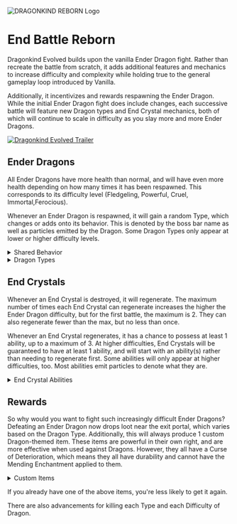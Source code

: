 ![DRAGONKIND REBORN Logo](https://cdn.modrinth.com/data/yo1bGdBx/images/d7e949cb1f9d6667bd471ddd8e6f8916856a81ae.png)

# End Battle Reborn
Dragonkind Evolved builds upon the vanilla Ender Dragon fight. Rather than recreate the battle from scratch, it adds additional features and mechanics to increase difficulty and complexity while holding true to the general gameplay loop introduced by Vanilla.

Additionally, it incentivizes and rewards respawning the Ender Dragon. While the initial Ender Dragon fight does include changes, each successive battle will feature new Dragon types and End Crystal mechanics, both of which will continue to scale in difficulty as you slay more and more Ender Dragons.

[![Dragonkind Evolved Trailer](https://markdown-videos-api.jorgenkh.no/url?url=https%3A%2F%2Fyoutu.be%2FuOOxQkdKQs0)](https://youtu.be/uOOxQkdKQs0)

## Ender Dragons
All Ender Dragons have more health than normal, and will have even more health depending on how many times it has been respawned. This corresponds to its difficulty level (Fledgeling, Powerful, Cruel, Immortal,Ferocious).

Whenever an Ender Dragon is respawned, it will gain a random Type, which changes or adds onto its behavior. This is denoted by the boss bar name as well as particles emitted by the Dragon. Some Dragon Types only appear at lower or higher difficulty levels.

<details>
  <summary>Shared Behavior</summary>
 
The Vanilla Ender Dragon has the following abilities at all times. When there are no more End Crystals left, all Dragon Types will begin to utilize these abilities in addition to their type-specific powers.

- **Summon End Rod Spikes.** These work similarly to Evoker Fangs, and are summoned when the Dragon is perching or preparing to perch, or as a last resort.
- **Ground all players.** This gives all players Levitation 128 for 20 seconds, effectively forcing them to (safely) land if flying with Elytra, and preventing them from taking off right away. If there aren't any flying players, it will try something else instead.
- **Summon Shulker Bullets.** This summons a ring of 12 Shulker Bullets around the Dragon, which will begin to target random players after a few moments. If there are already Shulker Bullets in the area, it will summon End Rod Spikes, instead.

</details>

<details>
  <summary>Dragon Types</summary>
  
**Zombified Dragon**
- Breath Clouds spread more and give Hunger + Nausea
- Periodically summons Zombie Servants
- Converts the ground to Mud as it flies
- Only appears at Fledgeling and Ferocious+ difficulty

**Warped Dragon**
- Slower flying speed
- Periodically teleports around the arena
- Perches more often
- Breath Clouds give Poison + Slowness
- Breath Clouds don't dissipate until the fight ends
- Only appears at Fledgeling and Ferocious+ difficulty

**Sculk Dragon**
- Breath Clouds give Darkness + Instant Damage
- Periodically attacks a player with a Sonic Boom attack
- Converts the ground to various Sculk blocks as it flies
- Only appears at Fledgeling, Powerful, and Ferocious+ difficulty

**Frost Dragon**
- Breath Clouds give extreme Slowness + Slow Falling
- Converts the ground to snow and ice as it flies
- Periodically summons igloos
  - They can appear either around the Exit Portal, around up to 3 random players, or around up to 3 random End Crystals
  - They break on their own after 15 seconds
  - When they break, players trapped inside, or directly outside, will be damaged.
- Only appears at Fledgeling, Powerful, and Ferocious+ difficulty

**Dragon Tyrant**
- Breath Clouds give Wither + Weakness
- Periodically summons Wither Skeleton Servants
- Converts the ground to Soul Sand and Soul Fires as it flies
- Only appears at Powerful, Cruel, and Ferocious+ difficulty

**Skeletal Dragon**
- Perches very often
- Periodically summons Skeleton Servants, but at the cost of its health
- Is Invulnerable while Skeleton Servants are alive
- Slowly regenerates health even if there are no more End Crystals
- Only appears at Powerful, Cruel, and Ferocious+ difficulty

**Blazing Dragon**
- Sets fires all along the ground beneath it
- Shoots fireballs more frequently
- Periodically summons Blaze Servants
- Only appears at Cruel+ difficulty

**Elder Dragon**
- Has Glowing
- Breath Clouds give Blindness + Instant Damage
- Periodically casts a random spell on up to 3 random players
	- Summons Vex Servants
	- Summons Evoker Fangs
	- Launch into the air
- Only appears at Cruel+ difficulty

**Dragon Wight**
- Silent, plays different ambient sound effects
- Much faster flying speed
- Shoots fireballs and charges at players more frequently
- Never perches
- Only appears at Immortal+ difficulty

**The Last Dragon**
- Only and always appears as the 20th Dragon (Immortal difficulty)
- Breath Clouds spread more and give Levitation + extreme Weakness
- Converts the ground to Amethyst blocks as it flies
- Frequently force-grounds flying players
- Frequently shoots Amethyst Shard projectiles at up to 5 random players
- You can still summon more Dragons after this one

**Beacon Dragon**
- Has Glowing
- Much slower flying speed when near the ground
- Breath clouds give Glowing + Instant Damage, and cause nearby Endermen to aggro at affected players
- Constantly projects a "beacon" particle beam
  - Alternates between three targets: ahead of the Dragon, directly beneath it, or directly at the nearest player
  - Deals minor but repeated damage to any players or mobs hit
  - Cannot continue through dragon-immune blocks
- Only appears at Ferocious+ difficulty
  
</details>

## End Crystals
Whenever an End Crystal is destroyed, it will regenerate. The maximum number of times each End Crystal can regenerate increases the higher the Ender Dragon difficulty, but for the first battle, the maximum is 2. They can also regenerate fewer than the max, but no less than once.

Whenever an End Crystal regenerates, it has a chance to possess at least 1 ability, up to a maximum of 3. At higher difficulties, End Crystals will be guaranteed to have at least 1 ability, and will start with an ability(s) rather than needing to regenerate first. Some abilities will only appear at higher difficulties, too. Most abilities emit particles to denote what they are.

<details>
  <summary>End Crystal Abilities</summary>
  
**Caged**
- Has a more secure cage around it

**Forcefield**
- Immune to projectiles

**Fiery**
- Burns players who get close

**Laser**
- Periodically shoots a laser at the closest player. Can be dodged by jumping

**Witch**
- Periodically gives a random neutral or negative effect to a player who doesn't have any effects
- Only appears at Powerful+ difficulty

**Anti-Grav**
- Players nearby the Obsidian Pillar get Levitation
- Only appears at Powerful+ difficulty

**Cursed**
- No particles. Destroying this crystal will damage the closest player quite a lot
- Only one Cursed Crystal can be present at a time
- Only appears at Immortal+ difficulty

**Launcher**
- Glows when charged. While charged, frequently shoots heat-seeking Eye of Ender projectiles at players flying within its airspace
- Only appears at Ferocious+ difficulty

**Portal**
- Periodically teleports up to 3 random players to the top of random towers
- Only one Portal Crystal can be present at a time
- Only appears at Ferocious+ difficulty
  
</details>


## Rewards
So why would you want to fight such increasingly difficult Ender Dragons? Defeating an Ender Dragon now drops loot near the exit portal, which varies based on the Dragon Type. Additionally, this will always produce 1 custom Dragon-themed item. These items are powerful in their own right, and are more effective when used against Dragons. However, they all have a Curse of Deterioration, which means they all have durability and cannot have the Mending Enchantment applied to them.

<details>
  <summary>Custom Items</summary>
  
**Dragonslayer Sword**
- Deals 15 damage
- When it hits a mob, has a wider and stronger form of Sweeping Edge
- More effective against Dragons

**Dragon-Sinew Crossbow**
- Arrows deal 15 damage
- Arrows hit End Crystals and Ender Dragons from a greater distance (8 blocks)
- More effective against Dragons
- Can't pierce Forcefield End Crystals

**Dragontooth Pickaxe**
- More effective when mining Obsidian
- When a block is mined, the next 3 blocks in a row also get mined. This uses durability.
- Respects Unbreaking, if applied

**Dragonhide Armor (4 separate pieces)**
- Each piece gives more Armor value than Netherite. A full set provides 25 total Armor.
- Each piece gives extra Hearts. A full set provides 10 total hearts.
- While wearing a full set, deals a more powerful Thorns-like effect to Dragons only
- While wearing the Dragonhide Sabatons (boots), you can hover over the void as long as there are no blocks beneath you. Useful for traversing the Outer End without Elytra.

**Dragonskull Shield**
- While blocking, causes Dragon breath clouds to instantly dissipate
- When this blocks a mob attack, knocks the mob back and deals them damage
- The above damage is more effective against Dragons

**Dragonscale Wings**
- Provides some Armor
- Gives 3 extra Hearts
- While flying, looking upwards gives a strong levitation effect

**Draconic Scepter**
- Right-click to launch a laser where you are looking, reaching up to 48 blocks away. It damages mobs near where it hits.
- The laser can pierce Forcefield End Crystals, and has a wider range to damage End Crystals and Dragons
- Right-click while Sneaking to charge up an area-of-effect spell around you, damaging nearby mobs when it finishes. This uses more durability than the laser.
- Both attacks are more effective against Dragons

**Dragon Eyes**
- Right click to equip as a helmet
- While wearing, hidden ores will be highlighted in the direction you're looking
- Slowly loses durability while wearing

**Dragonheart Anchor**
- Placeable block
- Once placed, sneak while near it to set your Recovery point
- If you are ever below two hearts, or are in the void, you are teleported to your Recovery point and healed slightly. Works no matter what dimension you're in
- Cannot save you from lethal damage
- Each Dragonheart Anchor can only be used 3 times before breaking
- Does not drop if broken by hand, even with Silk Touch
- Placing in a dimension other than the End causes it to explode
  
</details>

If you already have one of the above items, you're less likely to get it again.

There are also advancements for killing each Type and each Difficulty of Dragon.
